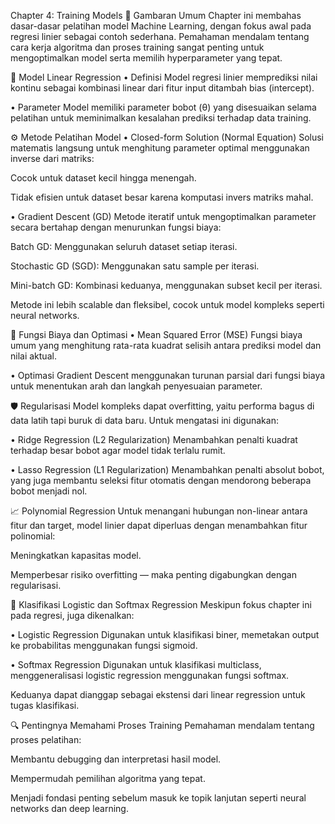 
Chapter 4: Training Models
🎯 Gambaran Umum
Chapter ini membahas dasar-dasar pelatihan model Machine Learning, dengan fokus awal pada regresi linier sebagai contoh sederhana. Pemahaman mendalam tentang cara kerja algoritma dan proses training sangat penting untuk mengoptimalkan model serta memilih hyperparameter yang tepat.

📐 Model Linear Regression
• Definisi
Model regresi linier memprediksi nilai kontinu sebagai kombinasi linear dari fitur input ditambah bias (intercept).

• Parameter
Model memiliki parameter bobot (θ) yang disesuaikan selama pelatihan untuk meminimalkan kesalahan prediksi terhadap data training.

⚙️ Metode Pelatihan Model
• Closed-form Solution (Normal Equation)
Solusi matematis langsung untuk menghitung parameter optimal menggunakan inverse dari matriks:

Cocok untuk dataset kecil hingga menengah.

Tidak efisien untuk dataset besar karena komputasi invers matriks mahal.

• Gradient Descent (GD)
Metode iteratif untuk mengoptimalkan parameter secara bertahap dengan menurunkan fungsi biaya:

Batch GD: Menggunakan seluruh dataset setiap iterasi.

Stochastic GD (SGD): Menggunakan satu sample per iterasi.

Mini-batch GD: Kombinasi keduanya, menggunakan subset kecil per iterasi.

Metode ini lebih scalable dan fleksibel, cocok untuk model kompleks seperti neural networks.

🧮 Fungsi Biaya dan Optimasi
• Mean Squared Error (MSE)
Fungsi biaya umum yang menghitung rata-rata kuadrat selisih antara prediksi model dan nilai aktual.

• Optimasi
Gradient Descent menggunakan turunan parsial dari fungsi biaya untuk menentukan arah dan langkah penyesuaian parameter.

🛡️ Regularisasi
Model kompleks dapat overfitting, yaitu performa bagus di data latih tapi buruk di data baru. Untuk mengatasi ini digunakan:

• Ridge Regression (L2 Regularization)
Menambahkan penalti kuadrat terhadap besar bobot agar model tidak terlalu rumit.

• Lasso Regression (L1 Regularization)
Menambahkan penalti absolut bobot, yang juga membantu seleksi fitur otomatis dengan mendorong beberapa bobot menjadi nol.

📈 Polynomial Regression
Untuk menangani hubungan non-linear antara fitur dan target, model linier dapat diperluas dengan menambahkan fitur polinomial:

Meningkatkan kapasitas model.

Memperbesar risiko overfitting — maka penting digabungkan dengan regularisasi.

🧮 Klasifikasi Logistic dan Softmax Regression
Meskipun fokus chapter ini pada regresi, juga dikenalkan:

• Logistic Regression
Digunakan untuk klasifikasi biner, memetakan output ke probabilitas menggunakan fungsi sigmoid.

• Softmax Regression
Digunakan untuk klasifikasi multiclass, menggeneralisasi logistic regression menggunakan fungsi softmax.

Keduanya dapat dianggap sebagai ekstensi dari linear regression untuk tugas klasifikasi.

🔍 Pentingnya Memahami Proses Training
Pemahaman mendalam tentang proses pelatihan:

Membantu debugging dan interpretasi hasil model.

Mempermudah pemilihan algoritma yang tepat.

Menjadi fondasi penting sebelum masuk ke topik lanjutan seperti neural networks dan deep learning.
